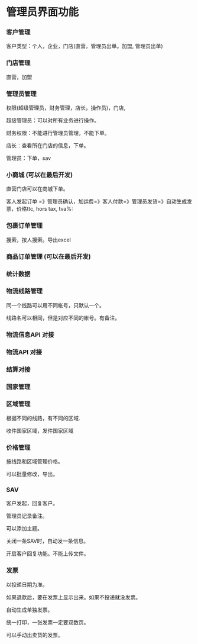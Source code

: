# 管理员界面功能

### 客户管理

客户类型：个人，企业，门店\(直营，管理员出单。加盟, 管理员出单\)

### 门店管理

直营，加盟

### 管理员管理

权限\(超级管理员，财务管理，店长，操作员\)，门店,

超级管理员：可以对所有业务进行操作。

财务权限：不能进行管理员管理，不能下单。

店长：查看所在门店的信息，下单。

管理员：下单，sav 

### 小商城 \(可以在最后开发\)

直营门店可以在商城下单。

客人发起订单 =》管理员确认，加运费=》客人付款=》管理员发货=》自动生成发票，价格ttc, hors tax, tva%:

### 包裹订单管理

搜索，按人搜索。导出excel

### 商品订单管理 \(可以在最后开发\)

### 统计数据

### 物流线路管理

同一个线路可以用不同帐号，只默认一个。

线路名可以相同，但是对应不同的帐号。有备注。

### 物流信息API 对接

### 物流API 对接

### 结算对接

### 国家管理

### 区域管理

根据不同的线路，有不同的区域. 

收件国家区域，发件国家区域

### 价格管理

按线路和区域管理价格。

可以批量修改，导出。

### SAV

客户发起，回复客户。

管理员记录备注。

可以添加主题。

关闭一条SAV时，自动发一条信息。

开启客户回复功能。不能上传文件。

### 发票

以投递日期为准。

如果退款后，要在发票上显示出来。如果不投递就没发票。

自动生成单独发票。 

统一打印，一张发票一定要双数页。

可以手动出卖货的发票。

